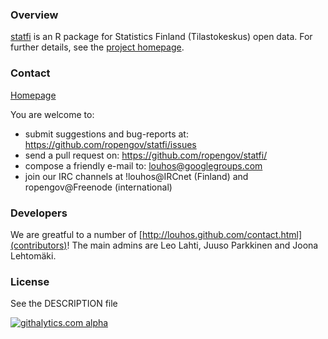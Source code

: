 ### Overview

  [statfi](http://ropengov.github.com/statfi) is an R package for
  Statistics Finland (Tilastokeskus) open data. For further details,
  see the [project homepage](http://ropengov.github.com/statfi).

### Contact
  
  [Homepage](http://louhos.github.com/contact.html)

  You are welcome to:
  
  * submit suggestions and bug-reports at: https://github.com/ropengov/statfi/issues
  * send a pull request on: https://github.com/ropengov/statfi/
  * compose a friendly e-mail to: louhos@googlegroups.com
  * join our IRC channels at !louhos@IRCnet (Finland) and ropengov@Freenode (international)

### Developers

  We are greatful to a number of
  [http://louhos.github.com/contact.html](contributors)! The main
  admins are Leo Lahti, Juuso Parkkinen and Joona Lehtomäki.


### License

  See the DESCRIPTION file
  
[![githalytics.com alpha](https://cruel-carlota.pagodabox.com/fdfcd0ee746a540299b8f7be2833b93f "githalytics.com")](http://githalytics.com/ropengov/statfi)

